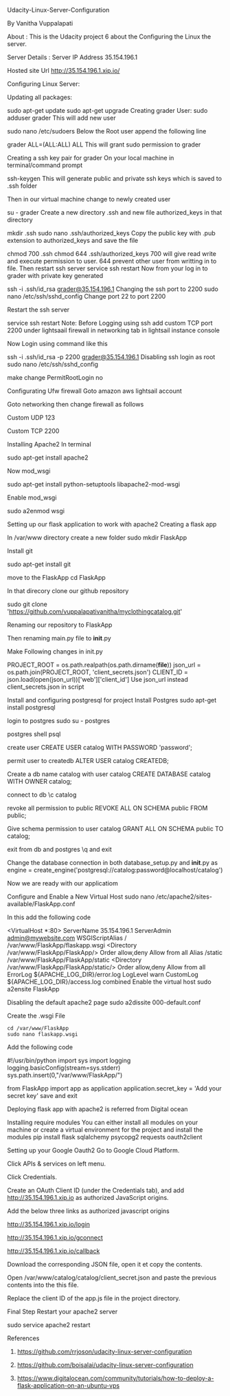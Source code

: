 Udacity-Linux-Server-Configuration

By Vanitha Vuppalapati

About : 
This is the Udacity project 6 about the Configuring the Linux the server.

Server Details :
Server IP Address 35.154.196.1

Hosted site Url http://35.154.196.1.xip.io/
  
Configuring Linux Server:

Updating all packages:

sudo apt-get update
sudo apt-get upgrade
Creating grader User:
sudo adduser grader
This will add new user

sudo nano /etc/sudoers
Below the Root user append the following line

grader  ALL=(ALL:ALL) ALL
This will grant sudo permission to grader

Creating a ssh key pair for grader
On your local machine in terminal/command prompt

ssh-keygen
This will generate public and private ssh keys which is saved to .ssh folder

Then in our virtual machine change to newly created user

su - grader
Create a new directory .ssh and new file authorized_keys in that directory

mkdir .ssh
sudo nano .ssh/authorized_keys
Copy the public key with .pub extension to authorized_keys and save the file

chmod 700 .ssh
chmod 644 .ssh/authorized_keys
700 will give read write and execute permission to user.
644 prevent other user from writting in to file. 
Then restart ssh server
service ssh restart
Now from your log in to grader with private key generated

ssh -i .ssh/id_rsa grader@35.154.196.1
Changing the ssh port to 2200
sudo nano /etc/ssh/sshd_config
Change port 22 to port 2200

Restart the ssh server

service ssh restart
Note: Before Logging using ssh add custom TCP port 2200 under lightsaail firewall in networking tab in lightsail instance console

Now Login using command like this

ssh -i .ssh/id_rsa -p 2200 grader@35.154.196.1
Disabling ssh login as root
sudo nano /etc/ssh/sshd_config

make change PermitRootLogin no

Configurating Ufw firewall
Goto amazon aws lightsail account

Goto networking then change firewall as follows

Custom        UDP        123

Custom        TCP        2200

Installing Apache2
In terminal

sudo apt-get install apache2

Now mod_wsgi

sudo apt-get install python-setuptools libapache2-mod-wsgi

Enable mod_wsgi

sudo a2enmod wsgi

Setting up our flask application to work with apache2
Creating a flask app

In /var/www directory create a new folder sudo mkdir FlaskApp

Install git

sudo apt-get install git

move to the FlaskApp cd FlaskApp

In that direcory clone our github repository

sudo git clone 'https://github.com/vuppalapativanitha/myclothingcatalog.git'

Renaming our repository to FlaskApp

Then renaming main.py file to __init__.py

Make Following changes in init.py

PROJECT_ROOT = os.path.realpath(os.path.dirname(__file__))
json_url = os.path.join(PROJECT_ROOT, 'client_secrets.json')
CLIENT_ID = json.load(open(json_url))['web']['client_id']
Use json_url instead client_secrets.json in script

Install and configuring postgresql for project
Install Postgres sudo apt-get install postgresql

login to postgres sudo su - postgres

postgres shell psql

create user CREATE USER catalog WITH PASSWORD 'password';

permit user to createdb ALTER USER catalog CREATEDB;

Create a db name catalog with user catalog CREATE DATABASE catalog WITH OWNER catalog;

connect to db \c catalog

revoke all permission to public REVOKE ALL ON SCHEMA public FROM public;

Give schema permission to user catalog GRANT ALL ON SCHEMA public TO catalog;

exit from db and postgres \q and exit

Change the database connection in both database_setup.py and __init__.py as engine = create_engine('postgresql://catalog:password@localhost/catalog')

Now we are ready with our applicatiom

Configure and Enable a New Virtual Host
sudo nano /etc/apache2/sites-available/FlaskApp.conf

In this add the following code

<VirtualHost *:80>
 	ServerName 35.154.196.1
 	ServerAdmin admin@mywebsite.com
 	WSGIScriptAlias / /var/www/FlaskApp/flaskapp.wsgi
 	<Directory /var/www/FlaskApp/FlaskApp/>
 		Order allow,deny
 		Allow from all
 	</Directory>
 	Alias /static /var/www/FlaskApp/FlaskApp/static
 	<Directory /var/www/FlaskApp/FlaskApp/static/>
 		Order allow,deny
 		Allow from all
 	</Directory>
 	ErrorLog ${APACHE_LOG_DIR}/error.log
 	LogLevel warn
 	CustomLog ${APACHE_LOG_DIR}/access.log combined
</VirtualHost>
Enable the virtual host sudo a2ensite FlaskApp

Disabling the default apache2 page sudo a2dissite 000-default.conf

Create the .wsgi File
```
cd /var/www/FlaskApp
sudo nano flaskapp.wsgi 
```
Add the following code

#!/usr/bin/python
 import sys
 import logging
 logging.basicConfig(stream=sys.stderr)
 sys.path.insert(0,"/var/www/FlaskApp/")

 from FlaskApp import app as application
 application.secret_key = 'Add your secret key'
save and exit

Deploying flask app with apache2 is referred from Digital ocean

Installing require modules
You can either install all modules on your machine or create a virtual environment for the project and install the modules pip install flask sqlalchemy psycopg2 requests oauth2client

Setting up your Google Oauth2
Go to Google Cloud Platform.

Click APIs & services on left menu.

Click Credentials.

Create an OAuth Client ID (under the Credentials tab), and add http://35.154.196.1.xip.io as authorized JavaScript origins.

Add the below three links as authorized javascript origins

http://35.154.196.1.xip.io/login

http://35.154.196.1.xip.io/gconnect

http://35.154.196.1.xip.io/callback

Download the corresponding JSON file, open it et copy the contents.

Open /var/www/catalog/catalog/client_secret.json and paste the previous contents into the this file.

Replace the client ID of the app.js file in the project directory.

Final Step
Restart your apache2 server

sudo service apache2 restart

References
1. https://github.com/rrjoson/udacity-linux-server-configuration

2. https://github.com/boisalai/udacity-linux-server-configuration

3. https://www.digitalocean.com/community/tutorials/how-to-deploy-a-flask-application-on-an-ubuntu-vps
